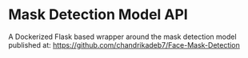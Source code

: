 # Mask Detection Model API

A Dockerized Flask based wrapper around the mask detection model published at: https://github.com/chandrikadeb7/Face-Mask-Detection


